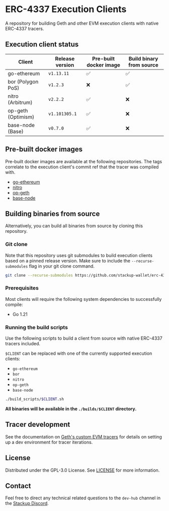 # ERC-4337 Execution Clients

A repository for building Geth and other EVM execution clients with native ERC-4337 tracers.

## Execution client status

| Client             | Release version | Pre-built docker image | Build binary from source |
| ------------------ | --------------- | ---------------------- | ------------------------ |
| go-ethereum        | `v1.13.11`      | ✅                     | ✅                       |
| bor (Polygon PoS)  | `v1.2.3`        | ❌                     | ✅                       |
| nitro (Arbitrum)   | `v2.2.2`        | ✅                     | ❌                       |
| op-geth (Optimism) | `v1.101305.1`   | ✅                     | ❌                       |
| base-node (Base)   | `v0.7.0`        | ✅                     | ❌                       |

## Pre-built docker images

Pre-built docker images are available at the following repositories. The tags correlate to the execution client's commit ref that the tracer was compiled with.

- [go-ethereum](https://hub.docker.com/r/stackupwallet/go-ethereum/tags)
- [nitro](https://hub.docker.com/r/stackupwallet/nitro/tags)
- [op-geth](https://hub.docker.com/r/stackupwallet/op-geth/tags)
- [base-node](https://hub.docker.com/r/stackupwallet/base-node/tags)

## Building binaries from source

Alternatively, you can build all binaries from source by cloning this repository.

### Git clone

Note that this repository uses git submodules to build execution clients based on a pinned release version. Make sure to include the `--recurse-submodules` flag in your git clone command.

```bash
git clone --recurse-submodules https://github.com/stackup-wallet/erc-4337-execution-client-builder.git
```

### Prerequisites

Most clients will require the following system dependencies to successfully compile:

- Go 1.21

### Running the build scripts

Use the following scripts to build a client from source with native ERC-4337 tracers included.

`$CLIENT` can be replaced with one of the currently supported execution clients:

- `go-ethereum`
- `bor`
- `nitro`
- `op-geth`
- `base-node`

```bash
./build_scripts/$CLIENT.sh
```

**All binaries will be available in the `./builds/$CLIENT` directory.**

## Tracer development

See the documentation on [Geth's custom EVM tracers](https://geth.ethereum.org/docs/developers/evm-tracing/custom-tracer) for details on setting up a dev environment for tracer iterations.

## License

Distributed under the GPL-3.0 License. See [LICENSE](./LICENSE) for more information.

## Contact

Feel free to direct any technical related questions to the `dev-hub` channel in the [Stackup Discord](https://discord.gg/VTjJGvMNyW).
